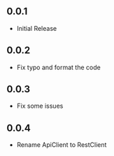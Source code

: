 ## 0.0.1
* Initial Release

## 0.0.2
* Fix typo and format the code

## 0.0.3
* Fix some issues

## 0.0.4
* Rename ApiClient to RestClient
